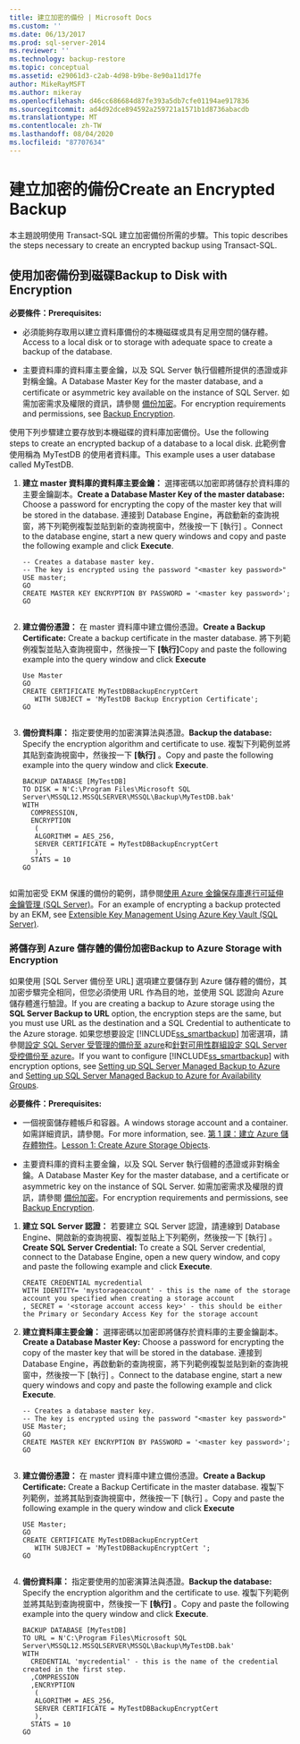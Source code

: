 ```yaml
---
title: 建立加密的備份 | Microsoft Docs
ms.custom: ''
ms.date: 06/13/2017
ms.prod: sql-server-2014
ms.reviewer: ''
ms.technology: backup-restore
ms.topic: conceptual
ms.assetid: e29061d3-c2ab-4d98-b9be-8e90a11d17fe
author: MikeRayMSFT
ms.author: mikeray
ms.openlocfilehash: d46cc686684d87fe393a5db7cfe01194ae917836
ms.sourcegitcommit: ad4d92dce894592a259721a1571b1d8736abacdb
ms.translationtype: MT
ms.contentlocale: zh-TW
ms.lasthandoff: 08/04/2020
ms.locfileid: "87707634"
---
```

# <a name="create-an-encrypted-backup"></a><span data-ttu-id="d8acd-102">建立加密的備份</span><span class="sxs-lookup"><span data-stu-id="d8acd-102">Create an Encrypted Backup</span></span>
  <span data-ttu-id="d8acd-103">本主題說明使用 Transact-SQL 建立加密備份所需的步驟。</span><span class="sxs-lookup"><span data-stu-id="d8acd-103">This topic describes the steps necessary to create an encrypted backup using Transact-SQL.</span></span>  
  
## <a name="backup-to-disk-with-encryption"></a><span data-ttu-id="d8acd-104">使用加密備份到磁碟</span><span class="sxs-lookup"><span data-stu-id="d8acd-104">Backup to Disk with Encryption</span></span>  
 <span data-ttu-id="d8acd-105">**必要條件：**</span><span class="sxs-lookup"><span data-stu-id="d8acd-105">**Prerequisites:**</span></span>  
  
-   <span data-ttu-id="d8acd-106">必須能夠存取用以建立資料庫備份的本機磁碟或具有足用空間的儲存體。</span><span class="sxs-lookup"><span data-stu-id="d8acd-106">Access to a local disk or to storage with adequate space to create a backup of the database.</span></span>  
  
-   <span data-ttu-id="d8acd-107">主要資料庫的資料庫主要金鑰，以及 SQL Server 執行個體所提供的憑證或非對稱金鑰。</span><span class="sxs-lookup"><span data-stu-id="d8acd-107">A Database Master Key for the master database, and a certificate or asymmetric key available on the instance of SQL Server.</span></span> <span data-ttu-id="d8acd-108">如需加密需求及權限的資訊，請參閱 [備份加密](backup-encryption.md)。</span><span class="sxs-lookup"><span data-stu-id="d8acd-108">For encryption requirements and permissions, see [Backup Encryption](backup-encryption.md).</span></span>  
  
 <span data-ttu-id="d8acd-109">使用下列步驟建立要存放到本機磁碟的資料庫加密備份。</span><span class="sxs-lookup"><span data-stu-id="d8acd-109">Use the following steps to create an encrypted backup of a database to a local disk.</span></span> <span data-ttu-id="d8acd-110">此範例會使用稱為 MyTestDB 的使用者資料庫。</span><span class="sxs-lookup"><span data-stu-id="d8acd-110">This example uses a user database called MyTestDB.</span></span>  
  
1.  <span data-ttu-id="d8acd-111">**建立 master 資料庫的資料庫主要金鑰：** 選擇密碼以加密即將儲存於資料庫的主要金鑰副本。</span><span class="sxs-lookup"><span data-stu-id="d8acd-111">**Create a Database Master Key of the master database:** Choose a password for encrypting the copy of the master key that will be stored in the database.</span></span> <span data-ttu-id="d8acd-112">連接到 Database Engine，再啟動新的查詢視窗，將下列範例複製並貼到新的查詢視窗中，然後按一下 [執行]  。</span><span class="sxs-lookup"><span data-stu-id="d8acd-112">Connect to the database engine, start a new query windows and copy and paste the following example and click **Execute**.</span></span>  
  
    ```  
    -- Creates a database master key.   
    -- The key is encrypted using the password "<master key password>"  
    USE master;  
    GO  
    CREATE MASTER KEY ENCRYPTION BY PASSWORD = '<master key password>';  
    GO  
  
    ```  
  
2.  <span data-ttu-id="d8acd-113">**建立備份憑證：** 在 master 資料庫中建立備份憑證。</span><span class="sxs-lookup"><span data-stu-id="d8acd-113">**Create a Backup Certificate:** Create a backup certificate in the master database.</span></span> <span data-ttu-id="d8acd-114">將下列範例複製並貼入查詢視窗中，然後按一下 **[執行]**</span><span class="sxs-lookup"><span data-stu-id="d8acd-114">Copy and paste the following example into the query window and click **Execute**</span></span>  
  
    ```  
    Use Master  
    GO  
    CREATE CERTIFICATE MyTestDBBackupEncryptCert  
       WITH SUBJECT = 'MyTestDB Backup Encryption Certificate';  
    GO  
  
    ```  
  
3.  <span data-ttu-id="d8acd-115">**備份資料庫：** 指定要使用的加密演算法與憑證。</span><span class="sxs-lookup"><span data-stu-id="d8acd-115">**Backup the database:** Specify the encryption algorithm and certificate to use.</span></span> <span data-ttu-id="d8acd-116">複製下列範例並將其貼到查詢視窗中，然後按一下 **[執行]** 。</span><span class="sxs-lookup"><span data-stu-id="d8acd-116">Copy and paste the following example into the query window and click **Execute**.</span></span>  
  
    ```  
    BACKUP DATABASE [MyTestDB]  
    TO DISK = N'C:\Program Files\Microsoft SQL Server\MSSQL12.MSSQLSERVER\MSSQL\Backup\MyTestDB.bak'  
    WITH  
      COMPRESSION,  
      ENCRYPTION   
       (  
       ALGORITHM = AES_256,  
       SERVER CERTIFICATE = MyTestDBBackupEncryptCert  
       ),  
      STATS = 10  
    GO  
  
    ```  
  
 <span data-ttu-id="d8acd-117">如需加密受 EKM 保護的備份的範例，請參閱[使用 Azure 金鑰保存庫進行可延伸金鑰管理 &#40;SQL Server&#41;](../security/encryption/extensible-key-management-using-azure-key-vault-sql-server.md)。</span><span class="sxs-lookup"><span data-stu-id="d8acd-117">For an example of encrypting a backup protected by an EKM, see [Extensible Key Management Using Azure Key Vault &#40;SQL Server&#41;](../security/encryption/extensible-key-management-using-azure-key-vault-sql-server.md).</span></span>  
  
### <a name="backup-to-azure-storage-with-encryption"></a><span data-ttu-id="d8acd-118">將儲存到 Azure 儲存體的備份加密</span><span class="sxs-lookup"><span data-stu-id="d8acd-118">Backup to Azure Storage with Encryption</span></span>  
 <span data-ttu-id="d8acd-119">如果使用 [SQL Server 備份至 URL]  選項建立要儲存到 Azure 儲存體的備份，其加密步驟完全相同，但您必須使用 URL 作為目的地，並使用 SQL 認證向 Azure 儲存體進行驗證。</span><span class="sxs-lookup"><span data-stu-id="d8acd-119">If you are creating a backup to Azure storage using the **SQL Server Backup to URL** option, the encryption steps are the same, but you must use URL as the destination and a SQL Credential to authenticate to the Azure storage.</span></span> <span data-ttu-id="d8acd-120">如果您想要設定 [!INCLUDE[ss_smartbackup](../../includes/ss-smartbackup-md.md)] 加密選項，請參閱[設定 SQL Server 受管理的備份至 azure](enable-sql-server-managed-backup-to-microsoft-azure.md)和[針對可用性群組設定 SQL Server 受控備份至 azure](../../database-engine/setting-up-sql-server-managed-backup-to-windows-azure-for-availability-groups.md)。</span><span class="sxs-lookup"><span data-stu-id="d8acd-120">If you want to configure [!INCLUDE[ss_smartbackup](../../includes/ss-smartbackup-md.md)] with encryption options, see [Setting up SQL Server Managed Backup to Azure](enable-sql-server-managed-backup-to-microsoft-azure.md) and [Setting up SQL Server Managed Backup to Azure for Availability Groups](../../database-engine/setting-up-sql-server-managed-backup-to-windows-azure-for-availability-groups.md).</span></span>  
  
 <span data-ttu-id="d8acd-121">**必要條件：**</span><span class="sxs-lookup"><span data-stu-id="d8acd-121">**Prerequisites:**</span></span>  
  
-   <span data-ttu-id="d8acd-122">一個視窗儲存體帳戶和容器。</span><span class="sxs-lookup"><span data-stu-id="d8acd-122">A windows storage account and a container.</span></span> <span data-ttu-id="d8acd-123">如需詳細資訊，請參閱。</span><span class="sxs-lookup"><span data-stu-id="d8acd-123">For more information, see.</span></span> <span data-ttu-id="d8acd-124">[第 1 課：建立 Azure 儲存體物件](../../tutorials/lesson-1-create-windows-azure-storage-objects.md)。</span><span class="sxs-lookup"><span data-stu-id="d8acd-124">[Lesson 1: Create Azure Storage Objects](../../tutorials/lesson-1-create-windows-azure-storage-objects.md).</span></span>  
  
-   <span data-ttu-id="d8acd-125">主要資料庫的資料主要金鑰，以及 SQL Server 執行個體的憑證或非對稱金鑰。</span><span class="sxs-lookup"><span data-stu-id="d8acd-125">A Database Master Key for the master database, and a certificate or asymmetric key  on the instance of SQL Server.</span></span> <span data-ttu-id="d8acd-126">如需加密需求及權限的資訊，請參閱 [備份加密](backup-encryption.md)。</span><span class="sxs-lookup"><span data-stu-id="d8acd-126">For encryption requirements and permissions, see [Backup Encryption](backup-encryption.md).</span></span>  
  
1.  <span data-ttu-id="d8acd-127">**建立 SQL Server 認證：** 若要建立 SQL Server 認證，請連線到 Database Engine、開啟新的查詢視窗、複製並貼上下列範例，然後按一下 [執行]  。</span><span class="sxs-lookup"><span data-stu-id="d8acd-127">**Create SQL Server Credential:** To create a SQL Server credential, connect to the Database Engine, open a new query window, and copy and paste the following example and click **Execute**.</span></span>  
  
    ```  
    CREATE CREDENTIAL mycredential   
    WITH IDENTITY= 'mystorageaccount' - this is the name of the storage account you specified when creating a storage account    
    , SECRET = '<storage account access key>' - this should be either the Primary or Secondary Access Key for the storage account  
    ```  
  
2.  <span data-ttu-id="d8acd-128">**建立資料庫主要金鑰：** 選擇密碼以加密即將儲存於資料庫的主要金鑰副本。</span><span class="sxs-lookup"><span data-stu-id="d8acd-128">**Create a Database Master Key:** Choose a password for encrypting the copy of the master key that will be stored in the database.</span></span> <span data-ttu-id="d8acd-129">連接到 Database Engine，再啟動新的查詢視窗，將下列範例複製並貼到新的查詢視窗中，然後按一下 [執行]  。</span><span class="sxs-lookup"><span data-stu-id="d8acd-129">Connect to the database engine, start a new query windows and copy and paste the following example and click **Execute**.</span></span>  
  
    ```  
    -- Creates a database master key.  
    -- The key is encrypted using the password "<master key password>"  
    USE Master;  
    GO  
    CREATE MASTER KEY ENCRYPTION BY PASSWORD = '<master key password>';  
    GO  
  
    ```  
  
3.  <span data-ttu-id="d8acd-130">**建立備份憑證：** 在 master 資料庫中建立備份憑證。</span><span class="sxs-lookup"><span data-stu-id="d8acd-130">**Create a Backup Certificate:** Create a Backup Certificate in the master database.</span></span> <span data-ttu-id="d8acd-131">複製下列範例，並將其貼到查詢視窗中，然後按一下 [執行]  。</span><span class="sxs-lookup"><span data-stu-id="d8acd-131">Copy and paste the following example in the query window and click **Execute**</span></span>  
  
    ```  
    USE Master;  
    GO  
    CREATE CERTIFICATE MyTestDBBackupEncryptCert  
       WITH SUBJECT = 'MyTestDBBackupEncryptCert ';  
    GO  
  
    ```  
  
4.  <span data-ttu-id="d8acd-132">**備份資料庫：** 指定要使用的加密演算法與憑證。</span><span class="sxs-lookup"><span data-stu-id="d8acd-132">**Backup the database:** Specify the encryption algorithm and the certificate to use.</span></span> <span data-ttu-id="d8acd-133">複製下列範例並將其貼到查詢視窗中，然後按一下 **[執行]** 。</span><span class="sxs-lookup"><span data-stu-id="d8acd-133">Copy and paste the following example into the query window and click **Execute**.</span></span>  
  
    ```  
    BACKUP DATABASE [MyTestDB]  
    TO URL = N'C:\Program Files\Microsoft SQL Server\MSSQL12.MSSQLSERVER\MSSQL\Backup\MyTestDB.bak'  
    WITH  
      CREDENTIAL 'mycredential' - this is the name of the credential created in the first step.  
      ,COMPRESSION  
      ,ENCRYPTION   
       (  
       ALGORITHM = AES_256,  
       SERVER CERTIFICATE = MyTestDBBackupEncryptCert  
       ),  
      STATS = 10  
    GO  
  
    ```  
  
  
